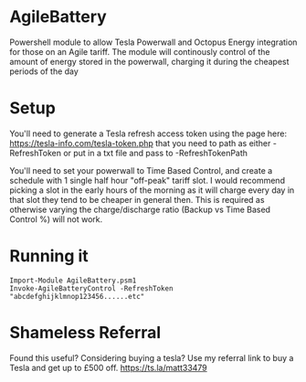 
# AgileBattery
Powershell module to allow Tesla Powerwall and Octopus Energy integration for those on an Agile tariff. The module will continously control of the amount of energy stored in the powerwall, charging it during the cheapest periods of the day 

# Setup
You'll need to generate a Tesla refresh access token using the page here: https://tesla-info.com/tesla-token.php that you need to path as either -RefreshToken or put in a txt file and pass to -RefreshTokenPath

You'll need to set your powerwall to Time Based Control, and create a schedule with 1 single half hour "off-peak" tariff slot. I would recommend picking a slot in the early hours of the morning as it will charge every day in that slot they tend to be cheaper in general then. This is required as otherwise varying the charge/discharge ratio (Backup vs Time Based Control %) will not work.  

# Running it
```
Import-Module AgileBattery.psm1
Invoke-AgileBatteryControl -RefreshToken "abcdefghijklmnop123456......etc"
```

# Shameless Referral
Found this useful? Considering buying a tesla? Use my referral link to buy a Tesla and get up to £500 off. https://ts.la/matt33479

